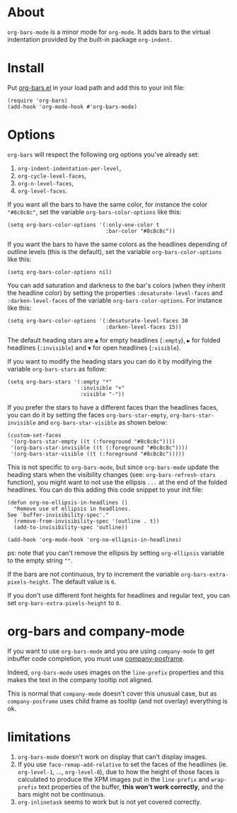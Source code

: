 # About

`org-bars-mode` is a minor mode for `org-mode`.  It adds bars to the
virtual indentation provided by the built-in package `org-indent`.

# Install

Put [org-bars.el](./org-bars.el) in your load path and add this to
your init file:

```elisp
(require 'org-bars)
(add-hook 'org-mode-hook #'org-bars-mode)
```

# Options

`org-bars` will respect the following org options you've already set:
1. `org-indent-indentation-per-level`,
2. `org-cycle-level-faces`,
3. `org-n-level-faces`,
4. `org-level-faces`.

If you want all the bars to have the same color, for instance
the color `"#8c8c8c"`, set the variable `org-bars-color-options`
like this:

```
(setq org-bars-color-options '(:only-one-color t
                               :bar-color "#8c8c8c"))
```

If you want the bars to have the same colors as the headlines
depending of outline levels (this is the default), set the
variable `org-bars-color-options` like this:

```
(setq org-bars-color-options nil)
```

You can add saturation and darkness to the bar's colors (when they
inherit the headline color) by setting the properties
`:desaturate-level-faces` and `:darken-level-faces` of the variable
`org-bars-color-options`.  For instance like this:

```
(setq org-bars-color-options '(:desaturate-level-faces 30
                               :darken-level-faces 15))
```

The default heading stars are `◉` for empty headlines (`:empty`), `▶`
for folded headlines (`:invisible`) and `▼` for open headlines
(`:visible`).

If you want to modify the heading stars you can do it by modifying the
variable `org-bars-stars` as follow:

```elisp
(setq org-bars-stars '(:empty "*"
                       :invisible "+"
                       :visible "-"))
```

If you prefer the stars to have a different faces than the headlines
faces, you can do it by setting the faces `org-bars-star-empty`,
`org-bars-star-invisible` and `org-bars-star-visible` as shown below:

```elisp
(custom-set-faces
 '(org-bars-star-empty ((t (:foreground "#8c8c8c"))))
 '(org-bars-star-invisible ((t (:foreground "#8c8c8c"))))
 '(org-bars-star-visible ((t (:foreground "#8c8c8c")))))
```

This is not specific to `org-bars-mode`, but since `org-bars-mode`
update the heading stars when the visibility changes (see:
`org-bars-refresh-stars` function), you might want to not use the
ellipsis `...` at the end of the folded headlines.  You can do this
adding this code snippet to your init file:

```elisp
(defun org-no-ellipsis-in-headlines ()
  "Remove use of ellipsis in headlines.
See `buffer-invisibility-spec'."
  (remove-from-invisibility-spec '(outline . t))
  (add-to-invisibility-spec 'outline))

(add-hook 'org-mode-hook 'org-no-ellipsis-in-headlines)
```

ps: note that you can't remove the ellipsis by setting `org-ellipsis`
variable to the empty string `""`.

If the bars are not continuous, try to increment the variable
`org-bars-extra-pixels-height`.  The default value is `6`.

If you don't use different font heights for headlines and
regular text, you can set `org-bars-extra-pixels-height` to `0`.

# org-bars and company-mode

If you want to use `org-bars-mode` and you are using `company-mode` to
get inbuffer code completion, you must use [company-posframe](https://github.com/tumashu/company-posframe).

Indeed, `org-bars-mode` uses images on the `line-prefix` properties
and this makes the text in the company tooltip not aligned.

This is normal that `company-mode` doesn't cover this unusual case,
but as `company-posframe` uses child frame as tooltip (and not
overlay) everything is ok.

# limitations

1. `org-bars-mode` doesn't work on display that can't display images.
2. If you use `face-remap-add-relative` to set the faces of the
   headlines (ie. `org-level-1`, ..., `org-level-8`), due to how the
   height of those faces is calculated to produce the XPM images put
   in the `line-prefix` and `wrap-prefix` text properties of the
   buffer, **this won't work correctly**, and the bars might not be
   continuous.
3. `org-inlinetask` seems to work but is not yet covered correctly.
